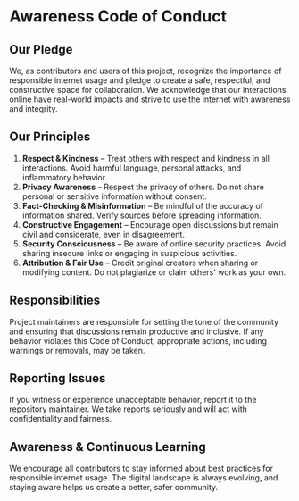 # Awareness Code of Conduct

## Our Pledge

We, as contributors and users of this project, recognize the importance of responsible internet usage and pledge to create a safe, respectful, and constructive space for collaboration. We acknowledge that our interactions online have real-world impacts and strive to use the internet with awareness and integrity.

## Our Principles

1. **Respect & Kindness** – Treat others with respect and kindness in all interactions. Avoid harmful language, personal attacks, and inflammatory behavior.
2. **Privacy Awareness** – Respect the privacy of others. Do not share personal or sensitive information without consent.
3. **Fact-Checking & Misinformation** – Be mindful of the accuracy of information shared. Verify sources before spreading information.
4. **Constructive Engagement** – Encourage open discussions but remain civil and considerate, even in disagreement.
5. **Security Consciousness** – Be aware of online security practices. Avoid sharing insecure links or engaging in suspicious activities.
6. **Attribution & Fair Use** – Credit original creators when sharing or modifying content. Do not plagiarize or claim others' work as your own.

## Responsibilities

Project maintainers are responsible for setting the tone of the community and ensuring that discussions remain productive and inclusive. If any behavior violates this Code of Conduct, appropriate actions, including warnings or removals, may be taken.

## Reporting Issues

If you witness or experience unacceptable behavior, report it to the repository maintainer. We take reports seriously and will act with confidentiality and fairness.

## Awareness & Continuous Learning

We encourage all contributors to stay informed about best practices for responsible internet usage. The digital landscape is always evolving, and staying aware helps us create a better, safer community.

